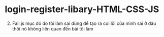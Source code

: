 # login-register-libary-HTML-CSS-JS
2. Fail.js mục đó do tôi làm sai dùng để tạo ra coi lỗi của mình sai ở đâu thôi nó không liên quan đến bài tôi làm
